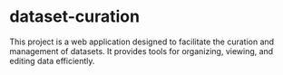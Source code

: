 # dataset-curation

This project is a web application designed to facilitate the curation and management of datasets. It provides tools for organizing, viewing, and editing data efficiently.
